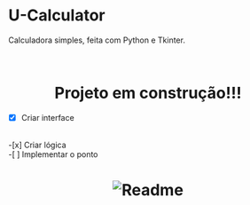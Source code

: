 # U-Calculator
Calculadora simples, feita com Python e Tkinter.

<br>

<h1 align="center">
  Projeto em construção!!!
  </h1>

-[x] Criar interface 
<br>
-[x] Criar lógica
<br>
-[ ] Implementar o ponto

<h1 align="center">
  <img alt="Readme" title="Readme" src="./github/Calculator/source/animacao.gif" />
  </h1>
